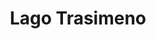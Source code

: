 ﻿---
title: "Lago Trasimeno"
permalink: periodes_100.html
layout: periode
dataInici: -217
sidebar: periodes
pares:
  - id: 40
    title: "Segunda guerra púnica"
    dataInici: "(-218)"
    dataFi: "(-201)"

fills:
jocsPrincipals:
jocsEscenaris:
jocsEpoca:
  - title: "Battles of the Ancient World Volume III"
    bggId: 7082
    escenari: "Lake Trasimene"

  - title: "Ancient Battles Deluxe Expansion Kit 2: Hell's Horsemen"
    bggId: 39777
    escenari: "Lake Trasimeno"

  - title: "Commands and Colors: Ancients"
    bggId: 14105
    escenari: "Lake Trasimene"
    dataInici: 
    dataFi: 

jocsEpocaEscenaris:
---
